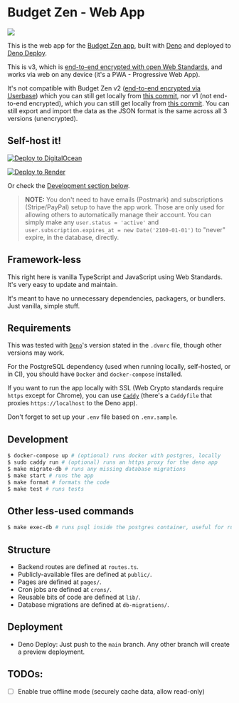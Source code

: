 # Budget Zen - Web App

[![](https://github.com/BrunoBernardino/budgetzen-web/workflows/Run%20Tests/badge.svg)](https://github.com/BrunoBernardino/budgetzen-web/actions?workflow=Run+Tests)

This is the web app for the [Budget Zen app](https://budgetzen.net), built with [Deno](https://deno.land) and deployed to [Deno Deploy](https://deno.com/deploy).

This is v3, which is [end-to-end encrypted with open Web Standards](https://en.wikipedia.org/wiki/End-to-end_encryption), and works via web on any device (it's a PWA - Progressive Web App).

It's not compatible with Budget Zen v2 ([end-to-end encrypted via Userbase](https://userbase.com)) which you can still get locally from [this commit](https://github.com/BrunoBernardino/budgetzen-web/tree/7e88a602be437cd4d54268f87113b21e9cff5c60), nor v1 (not end-to-end encrypted), which you can still get locally from [this commit](https://github.com/BrunoBernardino/budgetzen-web/tree/397d625469b7dfd8d1968c847b32e607ee7c8ee9). You can still export and import the data as the JSON format is the same across all 3 versions (unencrypted).

## Self-host it!

[![Deploy to DigitalOcean](https://www.deploytodo.com/do-btn-blue.svg)](https://cloud.digitalocean.com/apps/new?repo=https://github.com/BrunoBernardino/budgetzen-web)

[![Deploy to Render](https://render.com/images/deploy-to-render-button.svg)](https://render.com/deploy?repo=https://github.com/BrunoBernardino/budgetzen-web)

Or check the [Development section below](#development).

> **NOTE:** You don't need to have emails (Postmark) and subscriptions (Stripe/PayPal) setup to have the app work. Those are only used for allowing others to automatically manage their account. You can simply make any `user.status = 'active'` and `user.subscription.expires_at = new Date('2100-01-01')` to "never" expire, in the database, directly.

## Framework-less

This right here is vanilla TypeScript and JavaScript using Web Standards. It's very easy to update and maintain.

It's meant to have no unnecessary dependencies, packagers, or bundlers. Just vanilla, simple stuff.

## Requirements

This was tested with [`Deno`](https://deno.land)'s version stated in the `.dvmrc` file, though other versions may work.

For the PostgreSQL dependency (used when running locally, self-hosted, or in CI), you should have `Docker` and `docker-compose` installed.

If you want to run the app locally with SSL (Web Crypto standards require `https` except for Chrome), you can use [`Caddy`](https://caddyserver.com) (there's a `Caddyfile` that proxies `https://localhost` to the Deno app).

Don't forget to set up your `.env` file based on `.env.sample`.

## Development

```sh
$ docker-compose up # (optional) runs docker with postgres, locally
$ sudo caddy run # (optional) runs an https proxy for the deno app
$ make migrate-db # runs any missing database migrations
$ make start # runs the app
$ make format # formats the code
$ make test # runs tests
```

## Other less-used commands

```sh
$ make exec-db # runs psql inside the postgres container, useful for running direct development queries like `DROP DATABASE "budgetzen"; CREATE DATABASE "budgetzen";`
```

## Structure

- Backend routes are defined at `routes.ts`.
- Publicly-available files are defined at `public/`.
- Pages are defined at `pages/`.
- Cron jobs are defined at `crons/`.
- Reusable bits of code are defined at `lib/`.
- Database migrations are defined at `db-migrations/`.

## Deployment

- Deno Deploy: Just push to the `main` branch. Any other branch will create a preview deployment.

## TODOs:

- [ ] Enable true offline mode (securely cache data, allow read-only)
